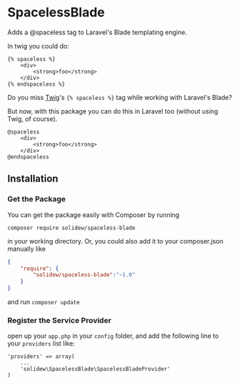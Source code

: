 # SpacelessBlade
Adds a @spaceless tag to Laravel's Blade templating engine.

In twig you could do:
```twig
{% spaceless %}
    <div>
        <strong>foo</strong>
    </div>
{% endspaceless %}
```

Do you miss [Twig](http://twig.sensiolabs.org/doc/tags/spaceless.html)'s 
`{% spaceless %}` tag while working with Laravel's Blade?

But now, with this package you can do this in Laravel too (without using Twig, of course).

```blade
@spaceless
    <div>
        <strong>foo</strong>
    </div>
@endspaceless
```

## Installation
### Get the Package
You can get the package easily with Composer by running
```
composer require solidew/spaceless-blade
```
in your working directory. Or, you could also add it to your composer.json manually like
```JSON
{
    "require": {
        "solidew/spaceless-blade":"~1.0"
    }
}
```
and run `composer update`

### Register the Service Provider
open up your `app.php` in your `config` folder, and add the following line to
your `providers` list like:

```
'providers' => array(
    ...
    'solidew\SpacelessBlade\SpacelessBladeProvider'
)
```